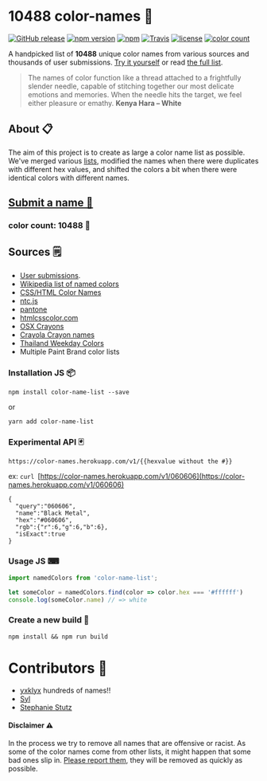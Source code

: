 # __10488__ color-names 🎨
[![GitHub release](https://img.shields.io/github/release/meodai/color-names.svg)](https://github.com/meodai/color-names/)
[![npm version](https://img.shields.io/npm/v/color-name-list.svg)](https://www.npmjs.com/package/color-name-list)
[![npm](https://img.shields.io/npm/dt/color-name-list.svg)](https://www.npmjs.com/package/color-name-list)
[![Travis](https://img.shields.io/travis/meodai/color-names.svg)](https://travis-ci.org/meodai/color-names)
[![license](https://img.shields.io/npm/l/color-name-list.svg?colorB=ff77b4)](https://github.com/meodai/color-names/blob/master/LICENSE)
[![color count](https://img.shields.io/badge/__10488__-colors-orange.svg)](https://github.com/meodai/color-names/blob/master/src/colornames.csv)

A handpicked list of __10488__ unique color names from various sources and thousands of user submissions. [Try it yourself](http://codepen.io/meodai/full/mEvZRx/) or read [the full list](https://docs.google.com/spreadsheets/d/14ny2oB7g5Tof9TmKiaaDFv25XSCRt-LlBRJhIDz_3Mo/pubhtml?gid=40578722).

> The names of color function like a thread attached to a frightfully slender needle, capable of stitching together our most delicate emotions and memories. When the needle hits the target, we feel either pleasure or emathy. **Kenya Hara – White**

## About 📋

The aim of this project is to create as large a color name list as possible. We've merged various [lists](#sources-), modified the names when there were duplicates with different hex values, and shifted the colors a bit when there were identical colors with different names. 

## [Submit a name 🌈](https://docs.google.com/forms/d/e/1FAIpQLSfbS5D6owA4dQupJJ-6qhRzuxkjX9r2AliPMg-VR2V3NpGkQg/viewform)

### color count: __10488__ 🎉

## Sources 🗒

- [User submissions](https://docs.google.com/forms/d/e/1FAIpQLSfbS5D6owA4dQupJJ-6qhRzuxkjX9r2AliPMg-VR2V3NpGkQg/viewform).
- [Wikipedia list of named colors](https://en.wikipedia.org/wiki/List_of_colors:_A%E2%80%93F)
- [CSS/HTML Color Names](https://developer.mozilla.org/en/docs/Web/CSS/color_value)
- [ntc.js](http://chir.ag/projects/ntc/)
- [pantone](https://github.com/Margaret2/pantone-colors)
- [htmlcsscolor.com](http://www.htmlcsscolor.com/color-names-rgb-values/A)
- [OSX Crayons](http://www.randomactsofsentience.com/2013/06/os-x-crayon-color-hex-table.html)
- [Crayola Crayon names](https://en.wikipedia.org/wiki/List_of_Crayola_crayon_colors)
- [Thailand Weekday Colors](https://en.wikipedia.org/wiki/Colors_of_the_day_in_Thailand)
- Multiple Paint Brand color lists

### Installation JS 📦

```
npm install color-name-list --save
```
or
```
yarn add color-name-list
```


### Experimental API 🃏

```
https://color-names.herokuapp.com/v1/{{hexvalue without the #}}
```

ex: `curl `[https://color-names.herokuapp.com/v1/060606](https://color-names.herokuapp.com/v1/060606)

```
{
  "query":"060606",
  "name":"Black Metal",
  "hex":"#060606",
  "rgb":{"r":6,"g":6,"b":6},
  "isExact":true
}
```

### Usage JS ⌨

```javascript
import namedColors from 'color-name-list';

let someColor = namedColors.find(color => color.hex === '#ffffff')
console.log(someColor.name) // => white

```

### Create a new build 🔨

```
npm install && npm run build
```

# Contributors 🦑

- [yxklyx](https://github.com/yxklyx/) hundreds of names!!
- [Syl](https://twitter.com/Gypsy_Syl)
- [Stephanie Stutz](https://www.behance.net/stephaniestutzart)

#### Disclaimer ⚠️

In the process we try to remove all names that are offensive or racist. As some of the color names come from other lists, it might happen that some bad ones slip in. [Please report them](https://github.com/meodai/color-names/issues), they will be removed as quickly as possible.
